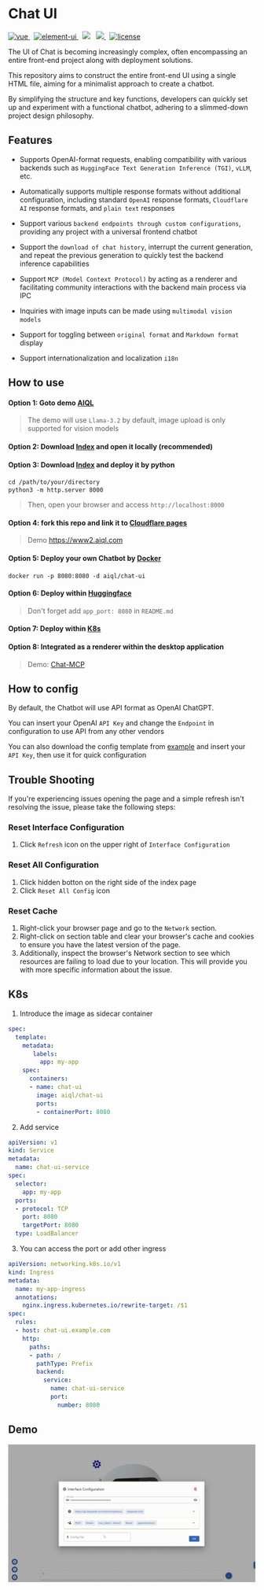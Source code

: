 # Chat UI

<p align="left">
  <a href="https://vuejs.org/">
    <img src="https://img.shields.io/badge/Vue3-brightgreen.svg" alt="vue">
  </a>
  &nbsp
  <a href="https://vuetifyjs.com/">
    <img src="https://img.shields.io/badge/Vuetify-blue.svg" alt="element-ui">
  </a>
  &nbsp
  <a>
    <img src="https://img.shields.io/badge/HTML-red.svg">
  </a>
  &nbsp
  <a href="https://hub.docker.com/repository/docker/aiql/chat-ui/tags?page=1&ordering=last_updated">
    <img src="https://img.shields.io/badge/Docker-lightskyblue.svg">
  </a>
  &nbsp
  <a href="https://github.com/AI-QL/chat-ui/blob/main/LICENSE">
    <img src="https://img.shields.io/github/license/AI-QL/chat-ui" alt="license">
  </a>
</p>

The UI of Chat is becoming increasingly complex, often encompassing an entire front-end project along with deployment solutions.

This repository aims to construct the entire front-end UI using a single HTML file, aiming for a minimalist approach to create a chatbot.

By simplifying the structure and key functions, developers can quickly set up and experiment with a functional chatbot, adhering to a slimmed-down project design philosophy.

## Features

- Supports OpenAI-format requests, enabling compatibility with various backends such as `HuggingFace Text Generation Inference (TGI)`, `vLLM`, etc.

- Automatically supports multiple response formats without additional configuration, including standard `OpenAI` response formats, `Cloudflare AI` response formats, and `plain text` responses

- Support various `backend endpoints through custom configurations`, providing any project with a universal frontend chatbot

- Support the `download of chat history`, interrupt the current generation, and repeat the previous generation to quickly test the backend inference capabilities

- Support `MCP (Model Context Protocol)` by acting as a renderer and facilitating community interactions with the backend main process via IPC

- Inquiries with image inputs can be made using `multimodal vision models`

- Support for toggling between `original format` and `Markdown format` display

- Support internationalization and localization `i18n`

## How to use

#### Option 1: Goto demo [AIQL](https://chat.aiql.com/)
> The demo will use `Llama-3.2` by default, image upload is only supported for vision models

#### Option 2: Download [Index](./index.html) and open it locally (recommended)

#### Option 3: Download [Index](./index.html) and deploy it by python
```shell
cd /path/to/your/directory
python3 -m http.server 8000
```
> Then, open your browser and access `http://localhost:8000`

#### Option 4: fork this repo and link it to [Cloudflare pages](https://developers.cloudflare.com/pages)
> Demo https://www2.aiql.com

#### Option 5: Deploy your own Chatbot by [Docker](https://hub.docker.com/repository/docker/aiql/chat-ui/tags?page=1&ordering=last_updated)
```shell
docker run -p 8080:8080 -d aiql/chat-ui
```

#### Option 6: Deploy within [Huggingface](https://huggingface.co/spaces/AI-QL/chat-ui)
> Don't forget add `app_port: 8080` in `README.md`

#### Option 7: Deploy within [K8s](#k8s-section)

#### Option 8: Integrated as a renderer within the desktop application
> Demo: [Chat-MCP](https://github.com/AI-QL/chat-mcp)

## How to config

By default, the Chatbot will use API format as OpenAI ChatGPT. 

You can insert your OpenAI `API Key` and change the `Endpoint` in configuration to use API from any other vendors

You can also download the config template from [example](./example/config) and insert your `API Key`, then use it for quick configuration

## Trouble Shooting

If you're experiencing issues opening the page and a simple refresh isn't resolving the issue, please take the following steps:

### Reset Interface Configuration
1. Click `Refresh` icon on the upper right of `Interface Configuration`

### Reset All Configuration
1. Click hidden botton on the right side of the index page
2. Click `Reset All Config` icon

### Reset Cache
1. Right-click your browser page and go to the `Network` section.
2. Right-click on section table and clear your browser's cache and cookies to ensure you have the latest version of the page.
3. Additionally, inspect the browser's Network section to see which resources are failing to load due to your location. This will provide you with more specific information about the issue.

<a id="k8s-section"></a>
## K8s

1. Introduce the image as sidecar container
```yaml
spec:
  template:
    metadata:
       labels:
         app: my-app
    spec:
      containers:
      - name: chat-ui
        image: aiql/chat-ui
        ports:
        - containerPort: 8080
```

2. Add service
```yaml
apiVersion: v1
kind: Service
metadata:
  name: chat-ui-service
spec:
  selector:
    app: my-app
  ports:
  - protocol: TCP
    port: 8080
    targetPort: 8080
  type: LoadBalancer
```

3. You can access the port or add other ingress
```yaml
apiVersion: networking.k8s.io/v1
kind: Ingress
metadata:
  name: my-app-ingress
  annotations:
    nginx.ingress.kubernetes.io/rewrite-target: /$1
spec:
  rules:
  - host: chat-ui.example.com
    http:
      paths:
      - path: /
        pathType: Prefix
        backend:
          service:
            name: chat-ui-service
            port:
              number: 8080
```

## Demo
![](./demo.gif)
